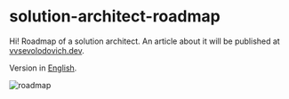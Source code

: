 # solution-architect-roadmap

Hi! Roadmap of a solution architect. An article about it will be published at [vvsevolodovich.dev](https://vvsevolodovich.dev). 

Version in [English](https://github.com/vlivanov/solution-architect-roadmap/blob/main/roadmap-en.puml).

![roadmap](http://www.plantuml.com/plantuml/png/RLHBSjiy3Dxh55pz2y_ytRG7oCF9P96agPN7CWDHC8s40bKGT4Otwp5wfDAMADjjPZnZukC7V7Y0EeiAeXrnsq5VBSovs0qfMgqg8RTH4wb5KrMBXRa1QKry9-zZDXUlfXwYOcTQZEJOzA2A4WrmQnIiaisqFUzy2mGDUT9XGXvGra4wO8iJKblmfvmQRPBHpDQb3od7HRlXu8CZZ8McGS3bCAEvGWzAWS6R9IWq436Mk-K5G5sC-glnz8uc5lzH9dHzqZdQyrrnpZUiG8mo8zU9xKwgP7AF-X7aVRAkF4GbMmhOPrF4JX11w8ZTYDq5fioPxGjo8--_yU-A7J6Y71p0RZ9YRX64P_G56_FuRwzM25RBKDWb3p9Ppmc_lCMIGqCUF_E_1wKjPjTM0hMd87sl9-1cQ8HQ0tr_ell_I9oWQvzKKQhAu_fuoLR1uxX3Wh4F76c_58HbvwoaBbST5KlkI_GvhWmPPN3O8UjXcbrYilkDCBs7ULOF4jxGPc6xmJPvdBgT8Z76dJxuuR31ywZ1vrf-9fAzIhdzaM2tj-PSLQX9Yd7MvwW2D55VnvwI1MzUXEOA3eyk2PfbiAb47qiEFkt4FwSLridb2hU47oTNTdP4It4NxZQuJ_K9d40top_dID7y_hK_c8T0HwbTVYkdfuZcylYnrRbFoBRiEcxHXnxbqF-mDlcNMsIndrlv688lvoTEuf3LD6KiQmHDaZNcxYQlm7Qe_kgK3LqFGZ5mUOrHgOFZrrghWA8R3BJRJ9IXggepv7Rw5Fu1)
